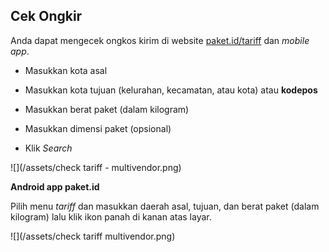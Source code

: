 ## Cek Ongkir

Anda dapat mengecek ongkos kirim di website [paket.id/tariff](https://paket.id/tariff) dan _mobile app_.

* Masukkan kota asal

* Masukkan kota tujuan \(kelurahan, kecamatan, atau kota\) atau **kodepos**

* Masukkan berat paket \(dalam kilogram\)

* Masukkan dimensi paket \(opsional\)

* Klik _Search_

![](/assets/check tariff - multivendor.png)

**Android app paket.id**

Pilih menu _tariff_ dan masukkan daerah asal, tujuan, dan berat paket \(dalam kilogram\) lalu klik ikon panah di kanan atas layar.

![](/assets/check tariff multivendor.png)

